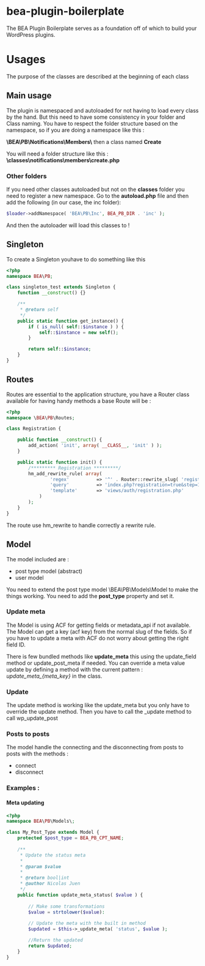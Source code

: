 bea-plugin-boilerplate
======================

The BEA Plugin Boilerplate serves as a foundation off of which to build your WordPress plugins.

# Usages
 The purpose of the classes are described at the beginning of each class
 
## Main usage
The plugin is namespaced and autoloaded for not having to load every class by the hand. But this need to have some consistency in your folder and Class naming.
You have to respect the folder structure based on the namespace, so if you are doing a namespace like this :

__\\BEA\\PB\\Notifications\\Members\\__ then a class named __Create__

You will need a folder structure like this :
__\\classes\\notifications\\members\\create.php__

### Other folders
If you need other classes autoloaded but not on the __classes__ folder you need to register a new namespace.
Go to the __autoload.php__ file and then add the following (in our case, the inc folder):
```php
$loader->addNamespace( 'BEA\PB\Inc', BEA_PB_DIR . 'inc' );
```

And then the autoloader will load this classes to !
 
## Singleton

To create a Singleton youhave to do something like this 
```php
<?php
namespace BEA\PB;

class singleton_test extends Singleton {
	function __construct() {}

	/**
	 * @return self
	 */
	public static function get_instance() {
		if ( is_null( self::$instance ) ) {
			self::$instance = new self();
		}

		return self::$instance;
	}
}
```

## Routes
Routes are essential to the application structure, you have a Router class available for having handy methods a base Route will be :
```php
<?php
namespace \BEA\PB\Routes;

class Registration {

	public function __construct() {
		add_action( 'init', array( __CLASS__, 'init' ) );
	}

	public static function init() {
		/********* Registration *********/
		hm_add_rewrite_rule( array(
				'regex'          => '^' . Router::rewrite_slug( 'registration' ) . '/?$',
				'query'          => 'index.php?registration=true&step=1&my_page=registration',
				'template'       => 'views/auth/registration.php'
			)
		);
	}
}
```

The route use hm_rewrite to handle correctly a rewrite rule.

## Model
The model included are :
- post type model (abstract)
- user model

You need to extend the post type model \BEA\PB\Models\Model to make the things working.
You need to add the __post_type__  property and set it.

### Update meta

The Model is using ACF for getting fields or metadata_api if not available. The Model can get a key (acf key) from the normal slug of the fields. So if you have to update a meta with ACF do not worry about getting the right field ID.

There is few bundled methods like __update_meta__ this using the update_field method or update_post_meta if needed.
You can override a meta value update by defining a method with the current pattern : _update_meta\_{meta_key}_ in the class.

### Update
The update method is working like the update_meta but you only have to override the update method.
Then you have to call the \_update method to call wp_update_post

### Posts to posts
The model handle the connecting and the disconnecting from posts to posts with the methods :
 * connect
 * disconnect


### Examples : 

#### Meta updating
```php
<?php
namespace BEA\PB\Models\;

class My_Post_Type extends Model {
	protected $post_type = BEA_PB_CPT_NAME;
	
	/**
	 * Update the status meta
	 *
	 * @param $value
	 *
	 * @return bool|int
	 * @author Nicolas Juen
	 */
	public function update_meta_status( $value ) {
		
		// Make some transformations
		$value = strtolower($value):
		
		// Update the meta with the built in method
		$updated = $this->_update_meta( 'status', $value );

		//Return the updated
		return $updated;
	}
}
```
